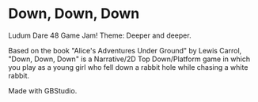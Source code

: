 # Down, Down, Down
Ludum Dare 48 Game Jam! Theme: Deeper and deeper.

Based on the book "Alice's Adventures Under Ground" by Lewis Carrol, "Down, Down, Down" is a Narrative/2D Top Down/Platform game in which you play as a young girl who fell down a rabbit hole while chasing a white rabbit.

Made with GBStudio.